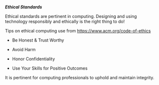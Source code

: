 ***Ethical Standards***


Ethical standards are pertinent in computing. Designing and using technology responsibly and ethically is the right thing to do!

Tips on ethical computing use from https://www.acm.org/code-of-ethics

- Be Honest & Trust Worthy

- Avoid Harm

- Honor Confidentiality

- Use Your Skills for Positive Outcomes

It is pertinent for computing professionals to uphold and maintain integrity. 

